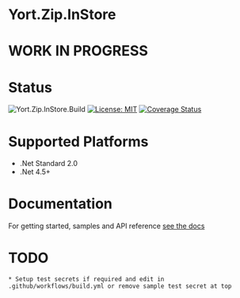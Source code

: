# Yort.Zip.InStore

# WORK IN PROGRESS

# Status
![Yort.Zip.InStore.Build](https://github.com/Yortw/Yort.Zip.InStore/workflows/Yort.Zip.InStore.Build/badge.svg) [![License: MIT](https://img.shields.io/badge/License-MIT-blue.svg)](https://opensource.org/licenses/MIT) [![Coverage Status](https://coveralls.io/repos/github/Yortw/Yort.Zip.InStore/badge.svg?branch=master)](https://coveralls.io/github/Yortw/Yort.Zip.InStore?branch=master)

# Supported Platforms

* .Net Standard 2.0
* .Net 4.5+

# Documentation

For getting started, samples and API reference [see the docs](https://yortw.github.io/Yort.Zip.InStore/docs/index.html)


# TODO
    * Setup test secrets if required and edit in  .github/workflows/build.yml or remove sample test secret at top
    
